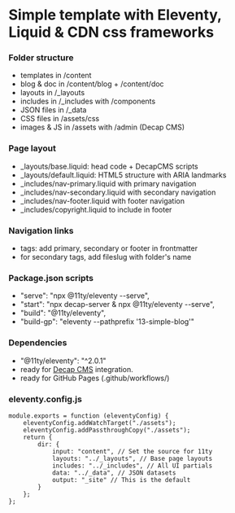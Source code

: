 # Simple template with Eleventy, Liquid & CDN css frameworks

### Folder structure

- templates in /content
- blog & doc in /content/blog + /content/doc
- layouts in /_layouts
- includes in /_includes with /components
- JSON files in /_data
- CSS files in /assets/css
- images & JS in /assets with /admin (Decap CMS)

### Page layout

- _layouts/base.liquid: head code + DecapCMS scripts
- _layouts/default.liquid: HTML5 structure with ARIA landmarks
- _includes/nav-primary.liquid with primary navigation
- _includes/nav-secondary.liquid with secondary navigation
- _includes/nav-footer.liquid with footer navigation
- _includes/copyright.liquid to include in footer

### Navigation links

- tags: add primary, secondary or footer in frontmatter
- for secondary tags, add fileslug with folder's name

### Package.json scripts
- "serve": "npx @11ty/eleventy --serve",
- "start": "npx decap-server & npx @11ty/eleventy --serve",
- "build": "@11ty/eleventy",
- "build-gp": "eleventy --pathprefix '13-simple-blog'"

### Dependencies
- "@11ty/eleventy": "^2.0.1"
- ready for [Decap CMS](https://decapcms.org/) integration.
- ready for GitHub Pages (.github/workflows/)

### eleventy.config.js
```
module.exports = function (eleventyConfig) {
    eleventyConfig.addWatchTarget("./assets");
    eleventyConfig.addPassthroughCopy("./assets");
    return {
        dir: {
            input: "content", // Set the source for 11ty
            layouts: "../_layouts", // Base page layouts
            includes: "../_includes", // All UI partials
            data: "../_data", // JSON datasets
            output: "_site" // This is the default
        }
    };
};
```